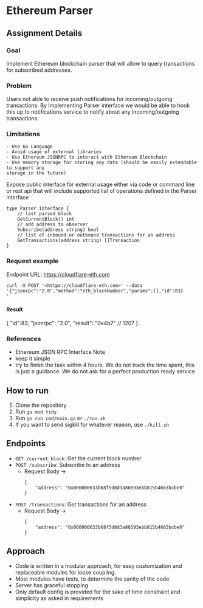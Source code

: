 # Ethereum Parser

## Assignment Details
### Goal
Implement Ethereum blockchain parser that will allow to query transactions for subscribed
addresses.
### Problem
Users not able to receive push notifications for incoming/outgoing transactions. By
Implementing Parser interface we would be able to hook this up to notifications service to
notify about any incoming/outgoing transactions.
### Limitations
    - Use Go Language
    - Avoid usage of external libraries
    - Use Ethereum JSONRPC to interact with Ethereum Blockchain
    - Use memory storage for storing any data (should be easily extendable to support any
    storage in the future)

Expose public interface for external usage either via code or command line or rest api that will include supported list of operations defined in the Parser interface

``` 
type Parser interface {
    // last parsed block
    GetCurrentBlock() int
    // add address to observer
    Subscribe(address string) bool
    // list of inbound or outbound transactions for an address
    GetTransactions(address string) []Transaction
}
```

### Request example
Endpoint URL: https://cloudflare-eth.com

```
curl -X POST '<https://cloudflare-eth.com>' --data
'{"jsonrpc":"2.0","method":"eth_blockNumber","params":[],"id":83}
'
``` 

#### Result
{
"id":83,
"jsonrpc": "2.0",
"result": "0x4b7" // 1207
}

### References
- Ethereum JSON RPC Interface
Note
- keep it simple
- try to finish the task within 4 hours. We do not track the time spent, this is just a
guidance. We do not ask for a perfect production ready service

## How to run

1. Clone the repository
2. Run `go mod tidy`
3. Run `go run cmd/main.go` or `./run.sh`
4. If you want to send sigkill for whatever reason, use `./kill.sh`

## Endpoints

- `GET /current_block`: Get the current block number
- `POST /subscribe`: Subscribe to an address
    - Request Body -> 
        ```
        {
            "address": "0x000000633b68f5d8d3a86593ebb815b4663bcbe0"
        }
- `POST /transactions`: Get transactions for an address
    - Request Body -> 
        ```
        {
            "address": "0x000000633b68f5d8d3a86593ebb815b4663bcbe0"
        }

## Approach
- Code is written in a modular approach, for easy customization and replaceable modules for loose coupling.
- Most modules have tests, to determine the sanity of the code
- Server has graceful stopping
- Only default config is provided for the sake of time constraint and simplicity as asked in requirements